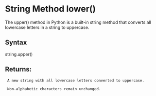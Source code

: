 # String Method lower()

The upper() method in Python is a built-in string method that converts all lowercase letters in a string to uppercase.


## Syntax

string.upper()


## Returns:
     A new string with all lowercase letters converted to uppercase.
     
     Non-alphabetic characters remain unchanged.